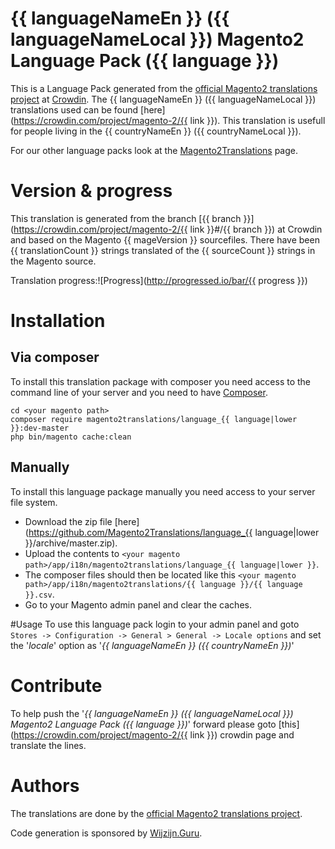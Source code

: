 # {{ languageNameEn }} ({{ languageNameLocal }}) Magento2 Language Pack ({{ language }})
This is a Language Pack generated from the [official Magento2 translations project](https://crowdin.com/project/magento-2) at [Crowdin](https://crowdin.com).
The {{ languageNameEn }} ({{ languageNameLocal }}) translations used can be found [here](https://crowdin.com/project/magento-2/{{ link }}).
This translation is usefull for people living in the {{ countryNameEn }} ({{ countryNameLocal }}).

For our other language packs look at the [Magento2Translations](http://magento2translations.github.io/) page.

# Version & progress
This translation is generated from the branch [{{ branch }}](https://crowdin.com/project/magento-2/{{ link }}#/{{ branch }}) at Crowdin and based on the Magento {{ mageVersion }} sourcefiles.
There have been  {{ translationCount }} strings translated of the {{ sourceCount }} strings in the Magento source.

Translation progress:![Progress](http://progressed.io/bar/{{ progress }})

# Installation
## Via composer
To install this translation package with composer you need access to the command line of your server and you need to have [Composer](https://getcomposer.org).
```
cd <your magento path>
composer require magento2translations/language_{{ language|lower }}:dev-master
php bin/magento cache:clean
```
## Manually
To install this language package manually you need access to your server file system.
* Download the zip file [here](https://github.com/Magento2Translations/language_{{ language|lower }}/archive/master.zip).
* Upload the contents to `<your magento path>/app/i18n/magento2translations/language_{{ language|lower }}`.
* The composer files should then be located like this `<your magento path>/app/i18n/magento2translations/{{ language }}/{{ language }}.csv`.
* Go to your Magento admin panel and clear the caches.

#Usage
To use this language pack login to your admin panel and goto `Stores -> Configuration -> General > General -> Locale options` and set the '*locale*' option as '*{{ languageNameEn }} ({{ countryNameEn }})*'

# Contribute
To help push the '*{{ languageNameEn }} ({{ languageNameLocal }}) Magento2 Language Pack ({{ language }})*' forward please goto [this](https://crowdin.com/project/magento-2/{{ link }}) crowdin page and translate the lines.

# Authors
The translations are done by the [official Magento2 translations project](https://crowdin.com/project/magento-2).

Code generation is sponsored by [Wijzijn.Guru](http://www.wijzijn.guru/).